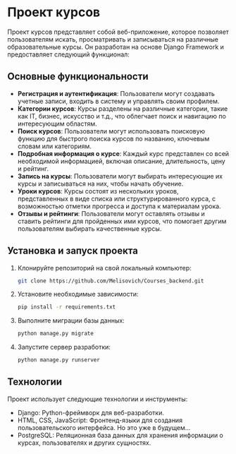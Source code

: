 # Проект курсов

Проект курсов представляет собой веб-приложение, которое позволяет пользователям искать, просматривать и записываться на различные образовательные курсы. Он разработан на основе Django Framework и предоставляет следующий функционал:

## Основные функциональности

- **Регистрация и аутентификация**: Пользователи могут создавать учетные записи, входить в систему и управлять своим профилем.
- **Категории курсов**: Курсы разделены на различные категории, такие как IT, бизнес, искусство и т.д., что облегчает поиск и навигацию по интересующим областям.
- **Поиск курсов**: Пользователи могут использовать поисковую функцию для быстрого поиска курсов по названию, ключевым словам или категориям.
- **Подробная информация о курсе**: Каждый курс представлен со всей необходимой информацией, включая описание, длительность, цену и рейтинг.
- **Запись на курсы**: Пользователи могут выбирать интересующие их курсы и записываться на них, чтобы начать обучение.
- **Уроки курсов**: Курсы состоят из нескольких уроков, представленных в виде списка или структурированного курса, с возможностью отметки прогресса и доступа к материалам урока.
- **Отзывы и рейтинги**: Пользователи могут оставлять отзывы и ставить рейтинги для пройденных ими курсов, что помогает другим пользователям выбирать качественные курсы.

## Установка и запуск проекта

1. Клонируйте репозиторий на свой локальный компьютер:

   ```bash
   git clone https://github.com/Melisovich/Courses_backend.git

2. Установите необходимые зависимости: 

   ```bash
   pip install -r requirements.txt
   
3. Выполните миграции базы данных:

   ```bash
   python manage.py migrate

4. Запустите сервер разработки:
   
   ```bash
   python manage.py runserver

## Технологии

Проект использует следующие технологии и инструменты:

- Django: Python-фреймворк для веб-разработки.
- HTML, CSS, JavaScript: Фронтенд-языки для создания пользовательского интерфейса. Но это уже в будущем...
- PostgreSQL: Реляционная база данных для хранения информации о курсах, пользователях и других сущностях.
